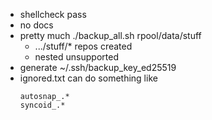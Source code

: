 - shellcheck pass
 - no docs
 - pretty much ./backup_all.sh rpool/data/stuff
   - .../stuff/* repos created
   - nested unsupported
 - generate ~/.ssh/backup_key_ed25519
 - ignored.txt can do something like
   ```
   autosnap_.*
   syncoid_.*
   ```
